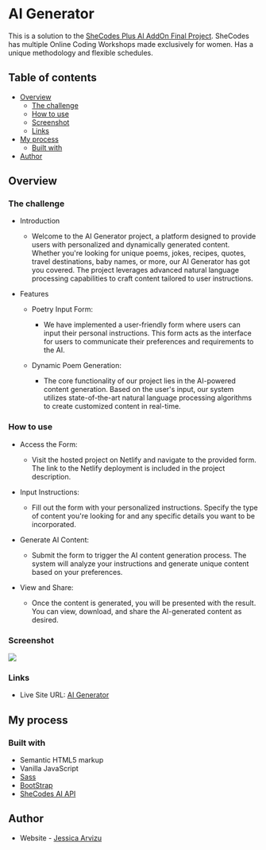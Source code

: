 # AI Generator

This is a solution to the [SheCodes Plus AI AddOn Final Project](https://www.shecodes.io/workshops). SheCodes has multiple Online Coding Workshops made exclusively for women. Has a unique methodology and flexible schedules.

## Table of contents

- [Overview](#overview)
  - [The challenge](#the-challenge)
  - [How to use](#how-to-use)
  - [Screenshot](#screenshot)
  - [Links](#links)
- [My process](#my-process)
  - [Built with](#built-with)
- [Author](#author)

## Overview

### The challenge

- Introduction
  - Welcome to the AI Generator project, a platform designed to provide users with personalized and dynamically generated content. Whether you're looking for unique poems, jokes, recipes, quotes, travel destinations, baby names, or more, our AI Generator has got you covered. The project leverages advanced natural language processing capabilities to craft content tailored to user instructions.

- Features
    - Poetry Input Form:
        - We have implemented a user-friendly form where users can input their personal instructions. This form acts as the interface for users to communicate their preferences and requirements to the AI.

    - Dynamic Poem Generation:
        - The core functionality of our project lies in the AI-powered content generation. Based on the user's input, our system utilizes state-of-the-art natural language processing algorithms to create customized content in real-time.

### How to use
- Access the Form:
    - Visit the hosted project on Netlify and navigate to the provided form. The link to the Netlify deployment is included in the project description.

- Input Instructions:
    - Fill out the form with your personalized instructions. Specify the type of content you're looking for and any specific details you want to be incorporated.

- Generate AI Content:
    - Submit the form to trigger the AI content generation process. The system will analyze your instructions and generate unique content based on your preferences.

- View and Share:
    - Once the content is generated, you will be presented with the result. You can view, download, and share the AI-generated content as desired.

### Screenshot

![](./images/screenshot.png)

### Links

- Live Site URL: [AI Generator](https://relaxed-crumble-dc4ba8.netlify.app/)

## My process

### Built with

- Semantic HTML5 markup
- Vanilla JavaScript
- [Sass](https://sass-lang.com/)
- [BootStrap](https://getbootstrap.com/) 
- [SheCodes AI API](https://www.shecodes.io/)


## Author

- Website - [Jessica Arvizu](https://www.linkedin.com/in/jessica-arvizu/)
